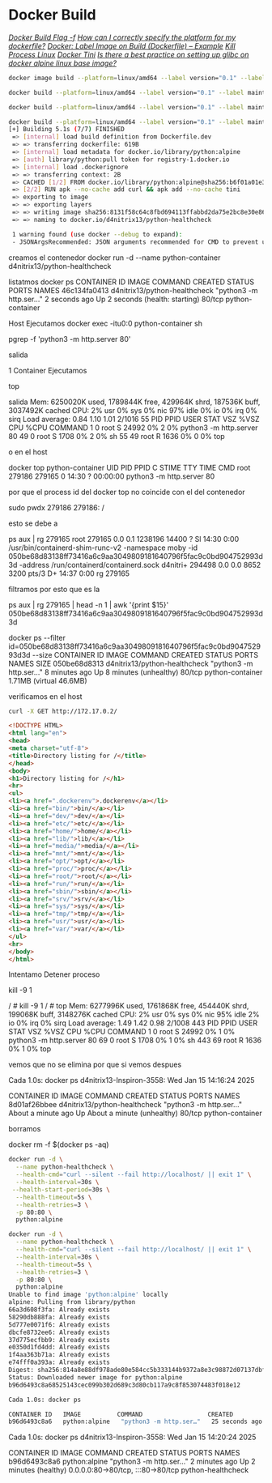 <!-- Autor: Daniel Benjamin Perez Morales -->
<!-- GitHub: https://github.com/DanielBenjaminPerezMoralesDev13 -->
<!-- Correo electrónico: danielperezdev@proton.me -->

# **Docker Build**

*[Docker Build Flag -f](https://stackoverflow.com/questions/32235987/docker-build-with-f-option-cannot-find-dockerfile "https://stackoverflow.com/questions/32235987/docker-build-with-f-option-cannot-find-dockerfile")*
*[How can I correctly specify the platform for my dockerfile?](https://stackoverflow.com/questions/70754255/how-can-i-correctly-specify-the-platform-for-my-dockerfile "https://stackoverflow.com/questions/70754255/how-can-i-correctly-specify-the-platform-for-my-dockerfile")*
*[Docker: Label Image on Build (Dockerfile) – Example](https://www.shellhacks.com/docker-label-image-build-dockerfile-example/ "https://www.shellhacks.com/docker-label-image-build-dockerfile-example/")*
*[Kill Process Linux](https://phoenixnap.com/kb/how-to-kill-a-process-in-linux "https://phoenixnap.com/kb/how-to-kill-a-process-in-linux")*
*[Docker Tini](https://dev.to/joeyb908/docker-dockerizing-a-simple-nodejs-app-1pjp "https://dev.to/joeyb908/docker-dockerizing-a-simple-nodejs-app-1pjp")*
*[Is there a best practice on setting up glibc on docker alpine linux base image?](https://stackoverflow.com/questions/37818831/is-there-a-best-practice-on-setting-up-glibc-on-docker-alpine-linux-base-image "https://stackoverflow.com/questions/37818831/is-there-a-best-practice-on-setting-up-glibc-on-docker-alpine-linux-base-image")*

```bash
docker image build --platform=linux/amd64 --label version="0.1" --label maintainer="Daniel Perez" --tag d4nitrix13/python-healthcheck --file ./Dockerfile.dev --no-cache .
```

```bash
docker build --platform=linux/amd64 --label version="0.1" --label maintainer="Daniel Perez" -t d4nitrix13/python-healthcheck -f ./Dockerfile.dev --no-cache .
```

```bash
docker build --platform=linux/amd64 --label version="0.1" --label maintainer="Daniel Perez" -td4nitrix13/python-healthcheck -f./Dockerfile.dev --no-cache .
```

```bash
docker build --platform=linux/amd64 --label version="0.1" --label maintainer="Daniel Perez" -td4nitrix13/python-healthcheck -f./Dockerfile.dev --no-cache .
[+] Building 5.1s (7/7) FINISHED                                                                                                                         docker:default
 => [internal] load build definition from Dockerfile.dev                                                                                                           0.0s
 => => transferring dockerfile: 619B                                                                                                                               0.0s
 => [internal] load metadata for docker.io/library/python:alpine                                                                                                   0.9s
 => [auth] library/python:pull token for registry-1.docker.io                                                                                                      0.0s
 => [internal] load .dockerignore                                                                                                                                  0.0s
 => => transferring context: 2B                                                                                                                                    0.0s
 => CACHED [1/2] FROM docker.io/library/python:alpine@sha256:b6f01a01e34091438a29b6dda4664199e34731fb2581ebb6fe255a2ebf441099                                      0.0s
 => [2/2] RUN apk --no-cache add curl && apk add --no-cache tini                                                                                                   4.0s
 => exporting to image                                                                                                                                             0.1s
 => => exporting layers                                                                                                                                            0.1s
 => => writing image sha256:8131f58c64c8fbd694113ffabbd2da75e2bc8e30e86823292eccd7f266209eae                                                                       0.0s
 => => naming to docker.io/d4nitrix13/python-healthcheck                                                                                                           0.0s

 1 warning found (use docker --debug to expand):
 - JSONArgsRecommended: JSON arguments recommended for CMD to prevent unintended behavior related to OS signals (line 18)
```

creamos el contenedor
docker run -d --name python-container d4nitrix13/python-healthcheck

listatmos
docker ps
CONTAINER ID   IMAGE                          COMMAND                  CREATED         STATUS                            PORTS     NAMES
46c134fa0413   d4nitrix13/python-healthcheck   "python3 -m http.ser…"   2 seconds ago   Up 2 seconds (health: starting)   80/tcp    python-container

Host Ejecutamos
docker exec -itu0:0 python-container sh

pgrep -f 'python3 -m http.server 80'

salida

1
Container Ejecutamos

top

salida
Mem: 6250020K used, 1789844K free, 429964K shrd, 187536K buff, 3037492K cached
CPU:   2% usr   0% sys   0% nic  97% idle   0% io   0% irq   0% sirq
Load average: 0.84 1.10 1.01 2/1016 55
  PID  PPID USER     STAT   VSZ %VSZ CPU %CPU COMMAND
    1     0 root     S    24992   0%   2   0% python3 -m http.server 80
   49     0 root     S     1708   0%   2   0% sh
   55    49 root     R     1636   0%   0   0% top

o en el host

docker top python-container
UID                 PID                 PPID                C                   STIME               TTY                 TIME                CMD
root                279186              279165              0                   14:30               ?                   00:00:00            python3 -m http.server 80

por que el process id del docker top no coincide con el del contenedor

sudo pwdx 279186
279186: /

esto se debe a

ps aux | rg 279165
root      279165  0.0  0.1 1238196 14400 ?       Sl   14:30   0:00 /usr/bin/containerd-shim-runc-v2 -namespace moby -id 050be68d83138ff73416a6c9aa3049809181640796f5fac9c0bd904752993d3d -address /run/containerd/containerd.sock
d4nitri+  294498  0.0  0.0   8652  3200 pts/3    D+   14:37   0:00 rg 279165

filtramos por esto que es la

ps aux | rg 279165 | head -n 1 | awk '{print $15}'
050be68d83138ff73416a6c9aa3049809181640796f5fac9c0bd904752993d3d

docker ps --filter id=050be68d83138ff73416a6c9aa3049809181640796f5fac9c0bd904752993d3d --size
CONTAINER ID   IMAGE                           COMMAND                  CREATED         STATUS                     PORTS     NAMES              SIZE
050be68d8313   d4nitrix13/python-healthcheck   "python3 -m http.ser…"   8 minutes ago   Up 8 minutes (unhealthy)   80/tcp    python-container   1.71MB (virtual 46.6MB)

verificamos en el host

```bash
curl -X GET http://172.17.0.2/
```

```html
<!DOCTYPE HTML>
<html lang="en">
<head>
<meta charset="utf-8">
<title>Directory listing for /</title>
</head>
<body>
<h1>Directory listing for /</h1>
<hr>
<ul>
<li><a href=".dockerenv">.dockerenv</a></li>
<li><a href="bin/">bin/</a></li>
<li><a href="dev/">dev/</a></li>
<li><a href="etc/">etc/</a></li>
<li><a href="home/">home/</a></li>
<li><a href="lib/">lib/</a></li>
<li><a href="media/">media/</a></li>
<li><a href="mnt/">mnt/</a></li>
<li><a href="opt/">opt/</a></li>
<li><a href="proc/">proc/</a></li>
<li><a href="root/">root/</a></li>
<li><a href="run/">run/</a></li>
<li><a href="sbin/">sbin/</a></li>
<li><a href="srv/">srv/</a></li>
<li><a href="sys/">sys/</a></li>
<li><a href="tmp/">tmp/</a></li>
<li><a href="usr/">usr/</a></li>
<li><a href="var/">var/</a></li>
</ul>
<hr>
</body>
</html>
```

Intentamo Detener proceso

kill -9 1

/ # kill -9 1
/ # top
Mem: 6277996K used, 1761868K free, 454440K shrd, 199068K buff, 3148276K cached
CPU:   2% usr   0% sys   0% nic  95% idle   2% io   0% irq   0% sirq
Load average: 1.49 1.42 0.98 2/1008 443
  PID  PPID USER     STAT   VSZ %VSZ CPU %CPU COMMAND
    1     0 root     S    24992   0%   1   0% python3 -m http.server 80
   69     0 root     S     1708   0%   1   0% sh
  443    69 root     R     1636   0%   1   0% top

vemos que no se elimina por que
si vemos despues

Cada 1.0s: docker ps                                                                                                  d4nitrix13-Inspiron-3558: Wed Jan 15 14:16:24 2025

CONTAINER ID   IMAGE                          COMMAND                  CREATED              STATUS                          PORTS     NAMES
8d01af26bbee   d4nitrix13/python-healthcheck   "python3 -m http.ser…"   About a minute ago   Up About a minute (unhealthy)   80/tcp    python-container

borramos

docker rm -f $(docker ps -aq)

```bash
docker run -d \
  --name python-healthcheck \
  --health-cmd="curl --silent --fail http://localhost/ || exit 1" \
  --health-interval=30s \
 --health-start-period=30s \
  --health-timeout=5s \
  --health-retries=3 \
  -p 80:80 \
  python:alpine
```

```bash
docker run -d \
  --name python-healthcheck \
  --health-cmd="curl --silent --fail http://localhost/ || exit 1" \
  --health-interval=30s \
  --health-timeout=5s \
  --health-retries=3 \
  -p 80:80 \
  python:alpine
Unable to find image 'python:alpine' locally
alpine: Pulling from library/python
66a3d608f3fa: Already exists
58290db888fa: Already exists
5d777e0071f6: Already exists
dbcfe8732ee6: Already exists
37d775ecfbb9: Already exists
e0350d1fd4dd: Already exists
1f4aa363b71a: Already exists
e74fff0a393a: Already exists
Digest: sha256:814a8e88df978ade80e584cc5b333144b9372a8e3c98872d07137dbf3b44d0e4
Status: Downloaded newer image for python:alpine
b96d6493c8a68525143cec099b302d689c3d80cb117a9c8f853074483f018e12
```

```bash
Cada 1.0s: docker ps                                                                                                  d4nitrix13-Inspiron-3558: Wed Jan 15 14:18:46 2025

CONTAINER ID   IMAGE          COMMAND                  CREATED          STATUS                             PORTS                               NAMES
b96d6493c8a6   python:alpine   "python3 -m http.ser…"   25 seconds ago   Up 23 seconds (health: starting)   0.0.0.0:80->80/tcp, :::80->80/tcp   python-healthcheck
```

Cada 1.0s: docker ps                                                                                                  d4nitrix13-Inspiron-3558: Wed Jan 15 14:20:24 2025

CONTAINER ID   IMAGE          COMMAND                  CREATED         STATUS                   PORTS                               NAMES
b96d6493c8a6   python:alpine   "python3 -m http.ser…"   2 minutes ago   Up 2 minutes (healthy)   0.0.0.0:80->80/tcp, :::80->80/tcp   python-healthcheck
